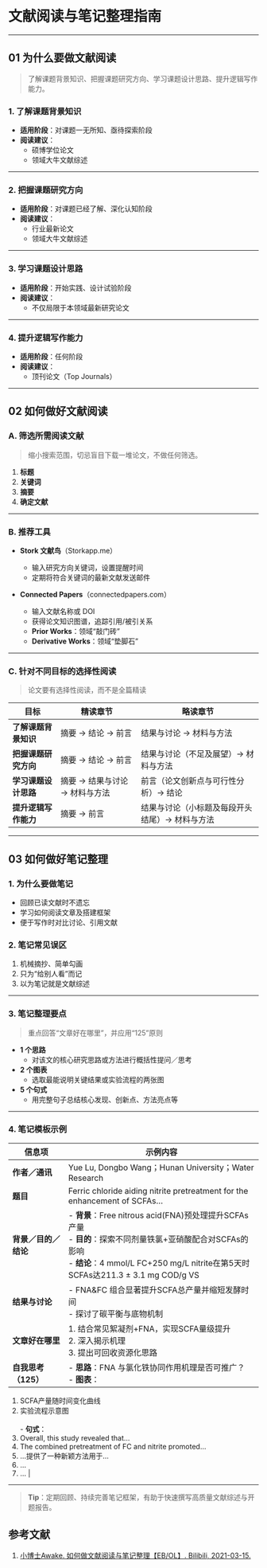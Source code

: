 # 文献阅读与笔记整理指南

---

## 01 为什么要做文献阅读  
> 了解课题背景知识、把握课题研究方向、学习课题设计思路、提升逻辑写作能力。

### 1. 了解课题**背景知识**  
- **适用阶段**：对课题一无所知、亟待探索阶段  
- **阅读建议**：  
  - 硕博学位论文  
  - 领域大牛文献综述  

---

### 2. 把握课题**研究方向**  
- **适用阶段**：对课题已经了解、深化认知阶段  
- **阅读建议**：  
  - 行业最新论文  
  - 领域大牛文献综述  

---

### 3. 学习课题**设计思路**  
- **适用阶段**：开始实践、设计试验阶段  
- **阅读建议**：  
  - 不仅局限于本领域最新研究论文  

---

### 4. 提升**逻辑写作能力**  
- **适用阶段**：任何阶段  
- **阅读建议**：  
  - 顶刊论文（Top Journals）

---

## 02 如何做好文献阅读

### A. 筛选所需阅读文献  
> 缩小搜索范围，切忌盲目下载一堆论文，不做任何筛选。

1. **标题**  
2. **关键词**  
3. **摘要**  
4. **确定文献**

---

### B. 推荐工具

- **Stork 文献鸟**（Storkapp.me）  
  - 输入研究方向关键词，设置提醒时间  
  - 定期将符合关键词的最新文献发送邮件

- **Connected Papers**（connectedpapers.com）  
  - 输入文献名称或 DOI  
  - 获得论文知识图谱，追踪引用/被引关系  
  - **Prior Works**：领域“敲门砖”  
  - **Derivative Works**：领域“垫脚石”

---

### C. 针对不同目标的**选择性阅读**  
> 论文要有选择性阅读，而不是全篇精读

| 目标                   | 精读章节                             | 略读章节                   |
| ---------------------- | ------------------------------------- | -------------------------- |
| **了解课题背景知识**   | 摘要 → 结论 → 前言                   | 结果与讨论 → 材料与方法   |
| **把握课题研究方向**   | 摘要 → 结论 → 前言                   | 结果与讨论（不足及展望）→ 材料与方法 |
| **学习课题设计思路**   | 摘要 → 结果与讨论 → 材料与方法       | 前言（论文创新点与可行性分析）→ 结论 |
| **提升逻辑写作能力**   | 摘要 → 前言                           | 结果与讨论（小标题及每段开头结尾）→ 材料与方法 |

---

## 03 如何做好笔记整理

### 1. 为什么要做笔记  
- 回顾已读文献时不遗忘  
- 学习如何阅读文章及搭建框架  
- 便于写作时对比讨论、引用文献

### 2. 笔记常见误区  
1. 机械摘抄、简单勾画  
2. 只为“给别人看”而记  
3. 以为笔记就是文献综述

---

### 3. 笔记整理要点  
> 重点回答“文章好在哪里”，并应用“125”原则

- **1 个思路**  
  - 对该文的核心研究思路或方法进行概括性提问／思考  
- **2 个图表**  
  - 选取最能说明关键结果或实验流程的两张图  
- **5 个句式**  
  - 用完整句子总结核心发现、创新点、方法亮点等

---

### 4. 笔记模板示例

| **信息项**       | **示例内容**                                                                     |
| ---------------- | -------------------------------------------------------------------------------- |
| **作者／通讯**   | Yue Lu, Dongbo Wang；Hunan University；Water Research                          |
| **题目**         | Ferric chloride aiding nitrite pretreatment for the enhancement of SCFAs…       |
| **背景／目的／结论** | - **背景**：Free nitrous acid(FNA)预处理提升SCFAs产量<br>- **目的**：探索不同剂量铁氯+亚硝酸配合对SCFAs的影响<br>- **结论**：4 mmol/L FC+250 mg/L nitrite在第5天时SCFAs达211.3 ± 3.1 mg COD/g VS |
| **结果与讨论**   | - FNA&FC 组合显著提升SCFA总产量并缩短发酵时间<br>- 探讨了碳平衡与底物机制                                |
| **文章好在哪里** | 1. 结合常见絮凝剂+FNA，实现SCFA量级提升<br>2. 深入揭示机理<br>3. 提出可回收资源化思路   |
| **自我思考（125）** | - **思路**：FNA 与氯化铁协同作用机理是否可推广？<br>- **图表**：  
1. SCFA产量随时间变化曲线  
2. 实验流程示意图  
<br>- **句式**：  
1. Overall, this study revealed that…  
2. The combined pretreatment of FC and nitrite promoted…  
3. …提供了一种新颖方法用于…  
4. …  
5. … |

---

> **Tip**：定期回顾、持续完善笔记框架，有助于快速撰写高质量文献综述与开题报告。  
## 参考文献

1. [小博士Awake. 如何做文献阅读与笔记整理【EB/OL】. Bilibili, 2021-03-15.  ](https://www.bilibili.com/video/BV17W4y167SM)
